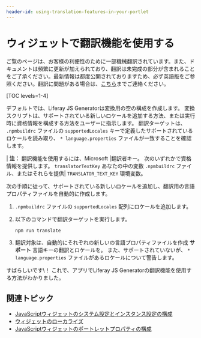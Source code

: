 ```yaml
---
header-id: using-translation-features-in-your-portlet
---
```


# ウィジェットで翻訳機能を使用する

<p class="alert alert-info"><span class="wysiwyg-color-blue120">ご覧のページは、お客様の利便性のために一部機械翻訳されています。また、ドキュメントは頻繁に更新が加えられており、翻訳は未完成の部分が含まれることをご了承ください。最新情報は都度公開されておりますため、必ず英語版をご参照ください。翻訳に問題がある場合は、<a href="mailto:support-content-jp@liferay.com">こちら</a>までご連絡ください。</span></p>

[TOC levels=1-4]

デフォルトでは、Liferay JS Generatorは変換用の空の構成を作成します。 変換スクリプトは、サポートされている新しいロケールを追加する方法、または実行時に資格情報を構成する方法をユーザーに指示します。 翻訳ターゲットは、 `.npmbuildrc` ファイルの `supportedLocales` キーで定義したサポートされているロケールを読み取り、 `* language.properties` ファイルが一致することを確認します。

| **注：** 翻訳機能を使用するには、Microsoft |翻訳者キー。 次のいずれかで資格情報を提供します。 `translatorTextKey` あなたの中の変数 `.npmbuildrc` ファイル、またはそれらを提供| `TRANSLATOR_TEXT_KEY` 環境変数。

次の手順に従って、サポートされている新しいロケールを追加し、翻訳用の言語プロパティファイルを自動的に作成します。

1.  `.npmbuildrc` ファイルの `supportedLocales` 配列にロケールを追加します。

2.  以下のコマンドで翻訳ターゲットを実行します。
   
        npm run translate

3.  翻訳対象は、自動的にそれぞれの新しいの言語プロパティファイルを作成 **サポート** 言語キーの翻訳とロケールを。 また、サポートされていないが、 `* language.properties` ファイルがあるロケールについて警告します。

すばらしいです\！ これで、アプリでLiferay JS Generatorの翻訳機能を使用する方法がわかりました。

## 関連トピック

  - [JavaScriptウィジェットのシステム設定とインスタンス設定の構成](/docs/7-1/tutorials/-/knowledge_base/t/configuring-system-settings-and-instance-settings-for-your-js-portlet)
  - [ウィジェットのローカライズ](/docs/7-1/tutorials/-/knowledge_base/t/localizing-your-portlet)
  - [JavaScriptウィジェットのポートレットプロパティの構成](/docs/7-1/tutorials/-/knowledge_base/t/configuring-portlet-properties-for-your-js-portlet)
